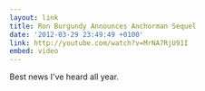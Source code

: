 ```yaml
---
layout: link
title: Ron Burgundy Announces Anchorman Sequel
date: '2012-03-29 23:49:49 +0100'
link: http://youtube.com/watch?v=MrNA7RjU91I
embed: video
---
```

Best news I've heard all year.